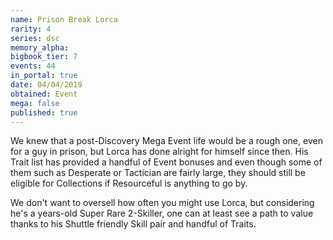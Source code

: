 ```yaml
---
name: Prison Break Lorca
rarity: 4
series: dsc
memory_alpha:
bigbook_tier: 7
events: 44
in_portal: true
date: 04/04/2019
obtained: Event
mega: false
published: true
---
```


We knew that a post-Discovery Mega Event life would be a rough one, even for a guy in prison, but Lorca has done alright for himself since then. His Trait list has provided a handful of Event bonuses and even though some of them such as Desperate or Tactician are fairly large, they should still be eligible for Collections if Resourceful is anything to go by.

We don't want to oversell how often you might use Lorca, but considering he's a years-old Super Rare 2-Skiller, one can at least see a path to value thanks to his Shuttle friendly Skill pair and handful of Traits.

